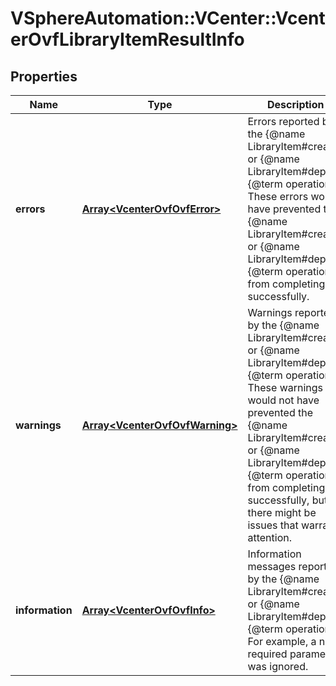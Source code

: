 # VSphereAutomation::VCenter::VcenterOvfLibraryItemResultInfo

## Properties
Name | Type | Description | Notes
------------ | ------------- | ------------- | -------------
**errors** | [**Array&lt;VcenterOvfOvfError&gt;**](VcenterOvfOvfError.md) | Errors reported by the {@name LibraryItem#create} or {@name LibraryItem#deploy} {@term operation}. These errors would have prevented the {@name LibraryItem#create} or {@name LibraryItem#deploy} {@term operation} from completing successfully. | [optional] 
**warnings** | [**Array&lt;VcenterOvfOvfWarning&gt;**](VcenterOvfOvfWarning.md) | Warnings reported by the {@name LibraryItem#create} or {@name LibraryItem#deploy} {@term operation}. These warnings would not have prevented the {@name LibraryItem#create} or {@name LibraryItem#deploy} {@term operation} from completing successfully, but there might be issues that warrant attention. | [optional] 
**information** | [**Array&lt;VcenterOvfOvfInfo&gt;**](VcenterOvfOvfInfo.md) | Information messages reported by the {@name LibraryItem#create} or {@name LibraryItem#deploy} {@term operation}. For example, a non-required parameter was ignored. | [optional] 


